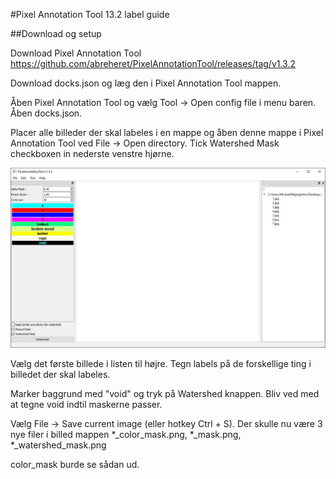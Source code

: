 #Pixel Annotation Tool 13.2 label guide

##Download og setup

Download Pixel Annotation Tool
https://github.com/abreheret/PixelAnnotationTool/releases/tag/v1.3.2

Download docks.json og læg den i Pixel Annotation Tool mappen.

Åben Pixel Annotation Tool og vælg Tool -> Open config file i menu baren. Åben docks.json.

Placer alle billeder der skal labeles i en mappe og åben denne mappe i Pixel Annotation Tool ved File -> Open directory.
Tick Watershed Mask checkboxen in nederste venstre hjørne.

![asd](img/Setup.JPG)

Vælg det første billede i listen til højre.
Tegn labels på de forskellige ting i billedet der skal labeles.

Marker baggrund med "void" og tryk på Watershed knappen.
Bliv ved med at tegne void indtil maskerne passer.

Vælg File -> Save current image (eller hotkey Ctrl + S). Der skulle nu være 3 nye filer i billed mappen *_color_mask.png, *_mask.png, *_watershed_mask.png

color_mask burde se sådan ud.
